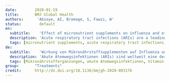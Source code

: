 ```yaml
---
date:        2020-01-19
title:       BMJ Global Health
authors:      'Abioye, AI, Bromage, S, Fawzi, W'
status:        default
en:
  subtitle:    'Effect of micronutrient supplements on influenza and other respiratory tract infections among adults: a systematic review and meta-analysis'
  description: 'Acute respiratory tract infections (ARIs) are a leading cause of ill-health and death globally. Individual or multiple micronutrients have been shown to modulate immune function and affect the risk and severity of a number of infectious diseases. We systematically reviewed the evidence on the impact of micronutrient supplements to reduce the occurrence of ARIs and shorten the duration of ARI symptoms among adults. Random effects meta-analyses were conducted to estimate the pooled effects of vitamin D, vitamin C, zinc and multiple micronutrient supplementation (MMS) on the occurrence of ARIs and the duration of ARI symptoms. Vitamin D supplementation reduced the risk of ARI and shortened the duration of symptoms. The RR of vitamin D to prevent ARI was farther from the null when diagnosis was based on clinical diagnosis or laboratory testing, compared with self-report and when the loading dose was <60 000 IU. Vitamin C supplementation reduced the risk of ARIs and shortened the duration of symptoms (per cent difference: -9%). The effect of vitamin C on preventing ARI was stronger among men and in middle-income countries, compared with women and high-income countries, respectively. Zinc supplementation did not reduce the risk of ARIs but shortened the duration of symptoms substantially (per cent difference: -47%. Our synthesis of global evidence from randomised controlled trials indicates that micronutrient supplements including zinc, vitamins C and D, and multiple micronutrient supplements may be modestly effective in preventing ARIs and improving their clinical course. Further research is warranted to better understand the effectiveness that individual or multiple micronutrients have on SARS-CoV-2 infection and treatment outcomes.'
  tags: [micronutrient supplements, acute respiratory tract infections,vitamin D, vitamin C, zinc]
de: 
  subtitle:    'Wirkung von Mikronährstoffsupplementen auf Influenza und andere Atemwegsinfektionen bei Erwachsenen: eine systematische Übersichtsarbeit und Meta-Analyse'
  description: 'Akute Atemwegsinfektionen (ARIs) sind weltweit eine der Hauptursachen für Krankheit und Tod. Es hat sich gezeigt, dass einzelne oder mehrere Mikronährstoffe die Immunfunktion modulieren und das Risiko und den Schweregrad einer Reihe von Infektionskrankheiten beeinflussen. Wir haben die Belege für die Auswirkungen von Mikronährstoffergänzungen auf die Verringerung des Auftretens von ARIs und die Verkürzung der Dauer von ARI-Symptomen bei Erwachsenen systematisch überprüft. Es wurden Meta-Analysen mit zufälligen Effekten durchgeführt, um die gepoolten Wirkungen einer Supplementierung mit Vitamin D, Vitamin C, Zink und mehreren Mikronährstoffen (MMS) auf das Auftreten von ARIs und die Dauer der ARI-Symptome zu schätzen. Eine Vitamin-D-Supplementierung verringerte das Risiko einer ARI und verkürzte die Dauer der Symptome. Das RR von Vitamin D zur Vorbeugung von ARI war weiter von der Null entfernt, wenn die Diagnose auf einer klinischen Diagnose oder auf Labortests beruhte, im Vergleich zu Selbstauskünften und wenn die Ladedosis <60 000 IU war. Eine Vitamin-C-Supplementierung verringerte das Risiko von ARIs und verkürzte die Dauer der Symptome (prozentualer Unterschied: -9 %). Die Wirkung von Vitamin C auf die Vorbeugung von ARI war bei Männern und in Ländern mit mittlerem Einkommen stärker als bei Frauen bzw. in Ländern mit hohem Einkommen. Eine Zinksupplementierung verringerte das Risiko von ARIs nicht, verkürzte aber die Dauer der Symptome erheblich (prozentualer Unterschied: -47%. Unsere Synthese der weltweiten Belege aus randomisierten kontrollierten Studien deutet darauf hin, dass Mikronährstoffergänzungen, einschließlich Zink, Vitamin C und D sowie mehrere Mikronährstoffergänzungen, bei der Vorbeugung von ARIs und der Verbesserung ihres klinischen Verlaufs mäßig wirksam sein können. Weitere Forschung ist erforderlich, um die Wirksamkeit einzelner oder mehrerer Mikronährstoffpräparate besser zu verstehen.'
  tags: [Mikronährstoffergänzungen, akute Atemwegsinfektionen, Vitamin D, Vitamin C, Zink]
group:       "Treatments"
credit:      http://dx.doi.org/10.1136/bmjgh-2020-003176
---
```

<object data="{{ page.link }}" style='height:calc(100vh - 400px); width: 100%' type='application/pdf'></object>

